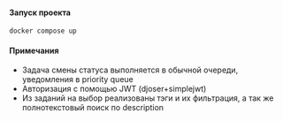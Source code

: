 #### Запуск проекта

`docker compose up`

#### Примечания

- Задача смены статуса выполняется в обычной очереди, уведомления в priority queue
- Авторизация с помощью JWT (djoser+simplejwt)
- Из заданий на выбор реализованы тэги и их фильтрация, а так же полнотекстовый поиск по description
